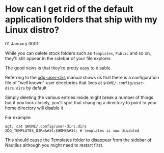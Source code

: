 # How can I get rid of the default application folders that ship with my Linux distro?
01 January 0001

While you can delete stock folders such as `Templates`, `Public` and so on, they&#39;ll still appear in the sidebar of your file explorer.

The good news is that they&#39;re pretty easy to disable.

Referring to the [xdg-user-dirs](https://freedesktop.org/wiki/Software/xdg-user-dirs/#settings) manual shows us that there is a configuration file of &#34;well known&#34; user directories that lives at `$HOME/.config/user-dirs.dirs` by default

Simply deleting the various entries inside might break a number of things but if you look closely, you&#39;ll spot that changing a directory to point to your home directory will disable it

For example:

```shell
&gt; cat $HOME/.config/user-dirs.dirs
XDG_TEMPLATES_DIR=&#34;$HOME&#34; # templates is now disabled
```

This should cause the Templates folder to disappear from the sidebar of Nautilus although you might need to restart first.
